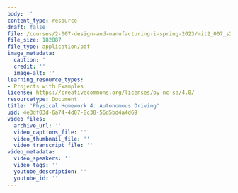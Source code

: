 ```yaml
---
body: ''
content_type: resource
draft: false
file: /courses/2-007-design-and-manufacturing-i-spring-2023/mit2_007_s23_phw04.pdf
file_size: 182887
file_type: application/pdf
image_metadata:
  caption: ''
  credit: ''
  image-alt: ''
learning_resource_types:
- Projects with Examples
license: https://creativecommons.org/licenses/by-nc-sa/4.0/
resourcetype: Document
title: 'Physical Homework 4: Autonomous Driving'
uid: 4e3df03d-6a74-4d07-8c38-56d5bd4a4d69
video_files:
  archive_url: ''
  video_captions_file: ''
  video_thumbnail_file: ''
  video_transcript_file: ''
video_metadata:
  video_speakers: ''
  video_tags: ''
  youtube_description: ''
  youtube_id: ''
---
```

